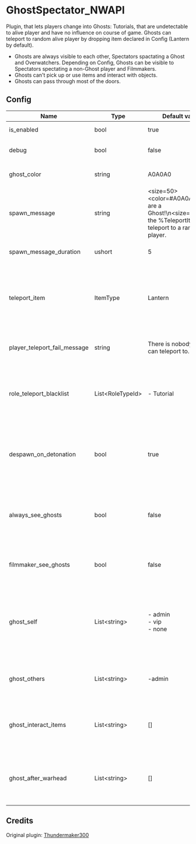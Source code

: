 # GhostSpectator_NWAPI
Plugin, that lets players change into Ghosts: Tutorials, that are undetectable to alive player and have no influence on course of game. Ghosts can teleport to random alive player by dropping item declared in Config (Lantern by default).
- Ghosts are always visible to each other, Spectators spactating a Ghost and Overwatchers. Depending on Config, Ghosts can be visible to Spectators spectating a non-Ghost player and Filmmakers.
- Ghosts can't pick up or use items and interact with objects.
- Ghosts can pass through most of the doors.

## Config
|Name|Type|Default value|Description|
|---|---|---|---|
|is_enabled|bool|true|Is plugin enabled?|
|debug|bool|false|Should Debug be enabled?|
|ghost_color|string|A0A0A0|Color of Ghosts nicknames.|
|spawn_message|string|<size=50><color=#A0A0A0>You are a Ghost!</color>\n<size=30>Drop the %TeleportItem% to teleport to a random player.</size>|Message shown to Ghosts upon spawning.|
|spawn_message_duration|ushort|5|Duration of spawn message.|
|teleport_item|ItemType|Lantern|Item given to every Ghost, that can teleport them to alive player when dropped.|
|player_teleport_fail_message|string|There is nobody you can teleport to.|Hint shown to Ghost, if teleport fails.|
|role_teleport_blacklist|List\<RoleTypeId\>|- Tutorial|A list of roles that Ghosts cannot be teleported to. Scp079 is already included.|
|despawn_on_detonation|bool|true|Should Ghosts be despawned and not allowed to spawn after warhead detonation?|
|always_see_ghosts|bool|false|Should Spectators be able to see Ghosts, if spectated player is not a Ghost?|
|filmmaker_see_ghosts|bool|false|Should Filmmakers be able to see Ghosts?|
|ghost_self|List\<string\>|- admin</br>- vip</br>- none|Groups, that can change themselves into Ghosts. \"none\" means a person with no server role.|
|ghost_others|List\<string\>|-admin|Groups, that can change others into Ghosts.|
|ghost_interact_items|List\<string\>|[]|Groups, that can interact drop or throw items while being Ghosts.|
|ghost_after_warhead|List\<string\>|[]|Groups, that can change into Ghosts after warhead detonation.|

## Credits
Original plugin: [Thundermaker300](https://github.com/Thundermaker300)

